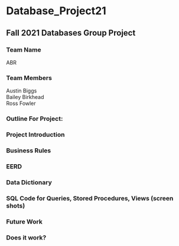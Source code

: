 # Database_Project21
## Fall 2021 Databases Group Project
### Team Name
ABR
### Team Members
Austin Biggs  
Bailey Birkhead  
Ross Fowler
### Outline For Project:

### Project Introduction
### Business Rules
### EERD
### Data Dictionary
### SQL Code for Queries, Stored Procedures, Views (screen shots)
### Future Work
### Does it work?
